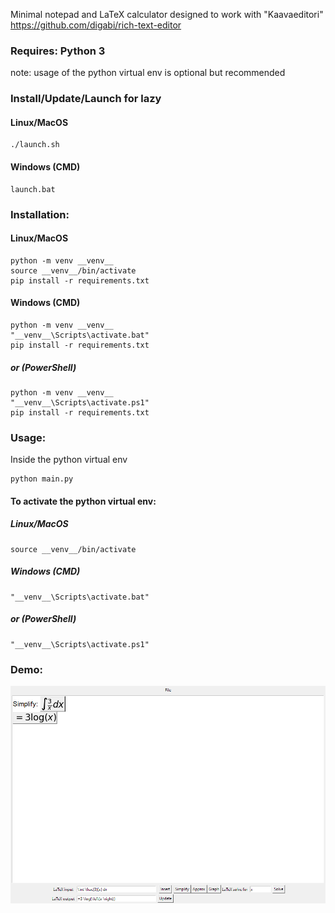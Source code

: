 Minimal notepad and LaTeX calculator
designed to work with "Kaavaeditori" 
https://github.com/digabi/rich-text-editor 

### Requires: Python 3
note: usage of the python virtual env is optional but recommended

### Install/Update/Launch for lazy
#### Linux/MacOS
```
./launch.sh
```
#### Windows (CMD)
```
launch.bat
```

### Installation:
#### Linux/MacOS
```
python -m venv __venv__
source __venv__/bin/activate
pip install -r requirements.txt
```

#### Windows (CMD)
```
python -m venv __venv__
"__venv__\Scripts\activate.bat"
pip install -r requirements.txt
```
##### or (PowerShell)
```
python -m venv __venv__
"__venv__\Scripts\activate.ps1"
pip install -r requirements.txt
```

### Usage:
Inside the python virtual env
```
python main.py
```
#### To activate the python virtual env:
##### Linux/MacOS
```
source __venv__/bin/activate
```

##### Windows (CMD)
```
"__venv__\Scripts\activate.bat"
```
##### or (PowerShell)
```
"__venv__\Scripts\activate.ps1"
```

### Demo:
![Demo](/github/demo_main.png)
